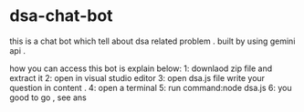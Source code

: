 # dsa-chat-bot
this is a  chat bot which tell about dsa related problem . 
built by using gemini api .

how you can access this bot is explain below:
1: downlaod zip file and extract it 
2: open in visual studio editor 
3: open dsa.js file write your question in content .
4: open a terminal 
5: run command:node dsa.js 
6: you good to go , see ans

